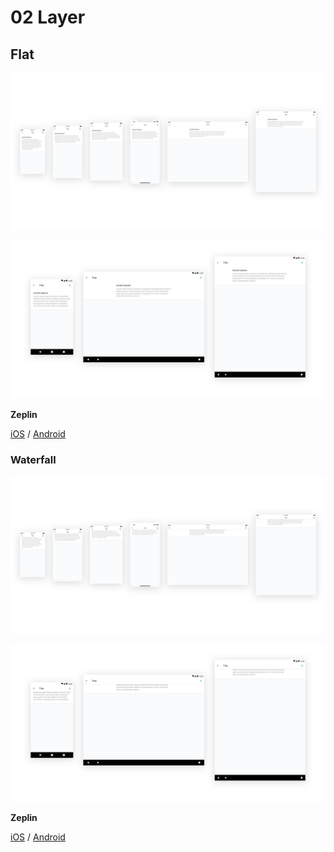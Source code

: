 # 02 Layer

## Flat

![](../.gitbook/assets/organism-ios-layer-01.png)

![](../.gitbook/assets/organism-android-layer-01.png)

**Zeplin**

[iOS](https://app.zeplin.io/project/5a395997e8354b6a0e3b9c73/dashboard?seid=5ade4df72fd3d795017c2cd8) / [Android](https://app.zeplin.io/project/5a39599115b7f3ec5f3326a0/dashboard?seid=5ade4efbf12e56a50a4b5768)

### Waterfall

![](../.gitbook/assets/organism-ios-layer-02.png)

![](../.gitbook/assets/organism-android-layer-02.png)

**Zeplin**

[iOS](https://app.zeplin.io/project/5a395997e8354b6a0e3b9c73/dashboard?seid=5ade4df72fd3d795017c2cd8) / [Android](https://app.zeplin.io/project/5a39599115b7f3ec5f3326a0/dashboard?seid=5ade4efbf12e56a50a4b5768)

